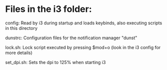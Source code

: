 # Files in the i3 folder:

config: Read by i3 during startup and loads keybinds, also executing scripts in this directory

dunstrc: Configuration files for the notification manager "dunst"

lock.sh: Lock script executed by pressing $mod+o (look in the i3 config for more details)

set_dpi.sh: Sets the dpi to 125% when starting i3

